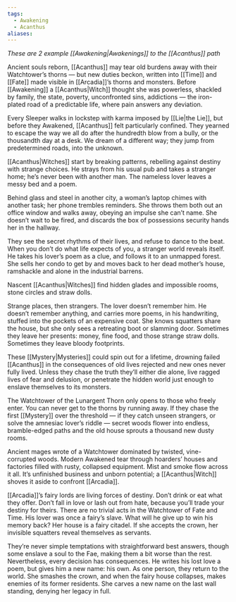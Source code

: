 ```yaml
---
tags:
  - Awakening
  - Acanthus
aliases:
---
```

_These are 2 example [[Awakening|Awakenings]] to the [[Acanthus]] path_

Ancient souls reborn, [[Acanthus]] may tear old burdens away with their Watchtower’s thorns — but new duties beckon, written into [[Time]] and [[Fate]] made visible in [[Arcadia]]’s thorns and monsters. Before [[Awakening]] a [[Acanthus|Witch]] thought she was powerless, shackled by family, the state, poverty, unconfronted sins, addictions — the iron-plated road of a predictable life, where pain answers any deviation.

Every Sleeper walks in lockstep with karma imposed by [[Lie|the Lie]], but before they Awakened, [[Acanthus]] felt particularly confined. They yearned to escape the way we all do after the hundredth blow from a bully, or the thousandth day at a desk. We dream of a different way; they jump from predetermined roads, into the unknown.

[[Acanthus|Witches]] start by breaking patterns, rebelling against destiny with strange choices. He strays from his usual pub and takes a stranger home; he’s never been with another man. The nameless lover leaves a messy bed and a poem.

Behind glass and steel in another city, a woman’s laptop chimes with another task; her phone trembles reminders. She throws them both out an office window and walks away, obeying an impulse she can’t name. She doesn’t wait to be fired, and discards the box of possessions security hands her in the hallway.

They see the secret rhythms of their lives, and refuse to dance to the beat. When you don’t do what life expects of you, a stranger world reveals itself.\
He takes his lover’s poem as a clue, and follows it to an unmapped forest.\
She sells her condo to get by and moves back to her dead mother’s house, ramshackle and alone in the industrial barrens. 

Nascent [[Acanthus|Witches]] find hidden glades and impossible rooms, stone circles and straw dolls.

Strange places, then strangers. The lover doesn’t remember him. He doesn’t remember anything, and carries more poems, in his handwriting, stuffed into the pockets of an expensive coat. She knows squatters share the house, but she only sees a retreating boot or slamming door. Sometimes they leave her presents: money, fine food, and those strange straw dolls. Sometimes they leave bloody footprints.

These [[Mystery|Mysteries]] could spin out for a lifetime, drowning failed [[Acanthus]] in the consequences of old lives rejected and new ones never fully lived. Unless they chase the truth they’ll either die alone, live ragged lives of fear and delusion, or penetrate the hidden world just enough to enslave themselves to its monsters.

The Watchtower of the Lunargent Thorn only opens to those who freely enter. You can never get to the thorns by running away. If they chase the first [[Mystery]] over the threshold — if they catch unseen strangers, or solve the amnesiac lover’s riddle — secret woods flower into endless, bramble-edged paths and the old house sprouts a thousand new dusty rooms.

Ancient mages wrote of a Watchtower dominated by twisted, vine-corrupted woods. Modern Awakened tear through hoarders’ houses and factories filled with rusty, collapsed equipment. Mist and smoke flow across it all. It’s unfinished business and unborn potential; a [[Acanthus|Witch]] shoves it aside to confront [[Arcadia]].

[[Arcadia]]’s fairy lords are living forces of destiny. Don’t drink or eat what they offer. Don’t fall in love or lash out from hate, because you’ll trade your destiny for theirs. There are no trivial acts in the Watchtower of Fate and Time. His lover was once a fairy’s slave. What will he give up to win his memory back? Her house is a fairy citadel. If she accepts the crown, her invisible squatters reveal themselves as servants.

They’re never simple temptations with straightforward best answers, though some enslave a soul to the Fae, making them a bit worse than the rest. Nevertheless, every decision has consequences. He writes his lost love a poem, but gives him a new name: his own. As one person, they return to the world. She smashes the crown, and when the fairy house collapses, makes enemies of its former residents. She carves a new name on the last wall standing, denying her legacy in full.